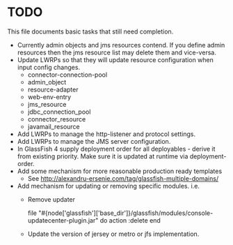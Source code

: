 # TODO

This file documents basic tasks that still need completion.

* Currently admin objects and jms resources contend. If you define admin resources then
  the jms resource list may delete them and vice-versa.
* Update LWRPs so that they will update resource configuration when input config changes.
  - connector-connection-pool
  - admin_object
  - resource-adapter
  - web-env-entry
  - jms_resource
  - jdbc_connection_pool
  - connector_resource
  - javamail_resource
* Add LWRPs to manage the http-listener and protocol settings.
* Add LWRPs to manage the JMS server configuration.
* In GlassFish 4 supply deployment order for all deployables - derive it from existing priority. Make sure it is updated at runtime via deployment-order.
* Add some mechanism for more reasonable production ready templates
  - See http://alexandru-ersenie.com/tag/glassfish-multiple-domains/
* Add mechanism for updating or removing specific modules. i.e.
  - Remove updater

    file "#{node['glassfish']['base_dir']}/glassfish/modules/console-updatecenter-plugin.jar" do
      action :delete
    end

  - Update the version of jersey or metro or jfs implementation.
